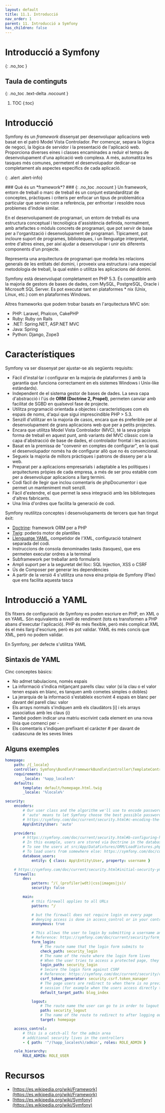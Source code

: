 ```yaml
---
layout: default
title: 11.1. Introducció
nav_order: 1
parent: 11. Introducció a Symfony
has_children: false 
---
```



# Introducció a Symfony
{: .no_toc }


## Taula de continguts
{: .no_toc .text-delta  .nocount }

1. TOC
{:toc}
# Introducció #

Symfony és un *framework* dissenyat per desenvolupar aplicacions web basat en el patró Model Vista Controlador. Per començar, separa la lògica de negoci, la lògica de servidor i la presentació de l'aplicació web. Proporciona diverses eines i classes encaminades a reduir el temps de desenvolupament d'una aplicació web complexa. A més, automatitza les tasques més comunes, permetent el desenvolupador dedicar-se completament als aspectes específics de cada aplicació.

{: .alert .alert-info}
<div markdown="1">
### Què és un *framework*? ###
{: .no_toc .nocount }
Un framework, entorn de treball o marc de treball és un conjunt estandarditzat de conceptes, pràctiques i criteris per enfocar un tipus de problemàtica particular que serveix com a referència, per enfrontar i resoldre nous problemes d'índole similar.

En el desenvolupament de programari, un entorn de treball és una estructura conceptual i tecnològica d'assistència definida, normalment, amb artefactes o mòduls concrets de programari, que pot servir de base per a l'organització i desenvolupament de programari. Típicament, pot incloure suport de programes, biblioteques, i un llenguatge interpretat, entre d'altres eines, per així ajudar a desenvolupar i unir els diferents components d'un projecte.

Representa una arquitectura de programari que modela les relacions generals de les entitats del domini, i proveeix una estructura i una especial metodologia de treball, la qual estén o utilitza les aplicacions del domini.
</div>

Symfony està desenvolupat completament en PHP 5.3. És compatible amb la majoria de gestors de bases de dades, com MySQL, PostgreSQL, Oracle i Microsoft SQL Server. Es pot executar tant en plataformes * nix (Unix, Linux, etc.) com en plataformes Windows.

Altres frameworks que podem trobar basats en l'arquitectura MVC són:

   * PHP: Laravel, Phalcon, CakePHP
   * Ruby: Ruby on Rails
   * .NET: Spring.NET, ASP.NET MVC
   * Java: Spring
   * Python: Django, Zope3

# Característiques #

Symfony va ser dissenyat per ajustar-se als següents requisits: 

 * Fàcil d'instal·lar i configurar en la majoria de plataformes (i amb la garantia que funciona correctament en els sistemes Windows i Unix-like estàndards).
 * Independent de el sistema gestor de bases de dades. La seva capa d'abstracció i l'ús de **ORM (Doctrine 2, Propel)**, permeten canviar amb facilitat de SGBD en qualsevol fase de projecte.
  * Utilitza programació orientada a objectes i característiques com els espais de noms, d'aquí que sigui imprescindible PHP > 5.3.
  * Senzill d'utilitzar en la majoria de casos, encara que és preferible per al desenvolupament de grans aplicacions web que per a petits projectes.
  * Encara que utilitza Model Vista Controlador (MVC), té la seva pròpia forma de treball en aquest punt, amb variants del MVC clàssic com la capa d'abstracció de base de dades, el controlador frontal i les accions.
  * Basat en la premissa de "convenir en comptes de configurar", en la qual el desenvolupador només ha de configurar allò que no és convencional.
  * Segueix la majoria de millors pràctiques i patrons de disseny per a la web.
  * Preparat per a aplicacions empresarials i adaptable a les polítiques i arquitectures pròpies de cada empresa, a més de ser prou estable com per a desenvolupar aplicacions a llarg termini.
  * Codi fàcil de llegir que inclou comentaris de phpDocumentor i que permet un manteniment molt senzill.
  * Fàcil d'estendre, el que permet la seva integració amb les biblioteques d'altres fabricants.
  * Una línia d'ordres que facilita la generació de codi.

Symfony reutilitza conceptes i desenvolupaments de tercers que han tingut èxit:

  * [Doctrine](http://www.doctrine-project.org/): framework ORM per a PHP
  * [Twig](https://twig.symfony.com/): poderós motor de plantilles
  * [Llenguatge YAML](http://yaml.org/), competidor de l'XML, configuració totalment separada del codi.
  * Instruccions de consola denominades tasks (tasques), que ens permeten executar ordres a la terminal
  * Subframework per treballar amb formularis
  * Ampli suport per a la seguretat del lloc: SQL Injection, XSS o CSRF
  * Ús de Composer per generar les dependències
  * A partir de la versió 4 s'utilitza una nova eina pròpia de Symfony (Flex) que ens facilita aquesta tasca

# Introducció a YAML #

Els fitxers de configuració de Symfony es poden escriure en PHP, en XML o en YAML. Són equivalents a nivell de rendiment (tots es transformen a PHP abans d'executar l'aplicació). PHP és més flexible, però més complicat XML és el més llarg d'escriure, però es pot validar.
YAML és més concís que XML, però no podem validar.

En Symfony, per defecte s'utilitza YAML

## Sintaxis de YAML ##

Cinc conceptes bàsics:
 * No admet tabulacions, només espais
 * La informació s'indica mitjançant parells clau: valor (si la clau o el valor tenen espais en blanc, es tanquen amb cometes simples o dobles)
 * La jerarquia de la informació s'estableix escrivint 4 espais en blanc per davant del parell clau: valor
 * Els arrays normals s'indiquen amb els claudàtors [i] i els arrays associatius amb les claus {i}
 * També podem indicar una matriu escrivint cada element en una nova línia que comenci per -
 * Els comentaris s'indiquen prefixant el caràcter # per davant de cadascuna de les seves línies

## Alguns exemples ##

```yaml
homepage:
    path: /{_locale}
    controller: Symfony\Bundle\FrameworkBundle\Controller\TemplateController::templateAction
    requirements:
        _locale: '%app_locales%'
    defaults:
        template: default/homepage.html.twig
        _locale: '%locale%'
```

```yaml
security:
    encoders:
        # Our user class and the algorithm we'll use to encode passwords
        # 'auto' means to let Symfony choose the best possible password hasher (Argon2 or Bcrypt)
        # https://symfony.com/doc/current/security.html#c-encoding-the-user-s-password
        App\Entity\User: 'auto'

    providers:
        # https://symfony.com/doc/current/security.html#b-configuring-how-users-are-loaded
        # In this example, users are stored via Doctrine in the database
        # To see the users at src/App/DataFixtures/ORM/LoadFixtures.php
        # To load users from somewhere else: https://symfony.com/doc/current/security/custom_provider.html
        database_users:
            entity: { class: App\Entity\User, property: username }

    # https://symfony.com/doc/current/security.html#initial-security-yml-setup-authentication
    firewalls:
        dev:
            pattern: ^/(_(profiler|wdt)|css|images|js)/
            security: false

        main:
            # this firewall applies to all URLs
            pattern: ^/

            # but the firewall does not require login on every page
            # denying access is done in access_control or in your controllers
            anonymous: true

            # This allows the user to login by submitting a username and password
            # Reference: https://symfony.com/doc/current/security/form_login_setup.html
            form_login:
                # The route name that the login form submits to
                check_path: security_login
                # The name of the route where the login form lives
                # When the user tries to access a protected page, they are redirected here
                login_path: security_login
                # Secure the login form against CSRF
                # Reference: https://symfony.com/doc/current/security/csrf_in_login_form.html
                csrf_token_generator: security.csrf.token_manager
                # The page users are redirect to when there is no previous page stored in the
                # session (for example when the users access directly to the login page).
                default_target_path: blog_index

            logout:
                # The route name the user can go to in order to logout
                path: security_logout
                # The name of the route to redirect to after logging out
                target: homepage

    access_control:
        # this is a catch-all for the admin area
        # additional security lives in the controllers
        - { path: '^/(%app_locales%)/admin', roles: ROLE_ADMIN }

    role_hierarchy:
        ROLE_ADMIN: ROLE_USER
```

# Recursos #

 * [https://es.wikipedia.org/wiki/Framework](https://es.wikipedia.org/wiki/Framework)
 * [https://es.wikipedia.org/wiki/Symfony](https://es.wikipedia.org/wiki/Symfony)


